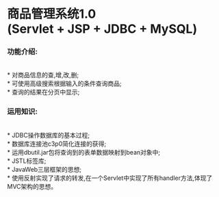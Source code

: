 商品管理系统1.0 <br>(Servlet + JSP + JDBC + MySQL)
===
     
    
     

### 功能介绍:<br>
<br>
* 对商品信息的查,增,改,删;<br>
* 可使用高级搜索根据输入的条件查询商品;<br>
* 查询的结果在分页中显示;<br>

### 运用知识:<br>
<br>
* JDBC操作数据库的基本过程;<br>
* 数据库连接池c3p0简化连接的获得;<br>
* 运用dbutil.jar包将查询到的表单数据映射到bean对象中;<br>
* JSTL标签库;<br>
* JavaWeb三层框架的思想;<br>
* 使用反射实现了请求的转发,在一个Servlet中实现了所有handler方法,体现了MVC架构的思想。<br>



